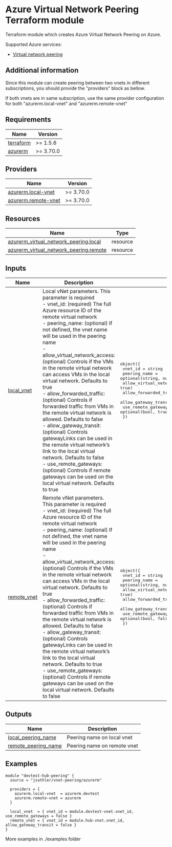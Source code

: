 <!-- BEGIN_TF_DOCS -->
# Azure Virtual Network Peering Terraform module

Terraform module which creates Azure Virtual Network Peering on Azure.

Supported Azure services:

* [Virtual network peering](https://learn.microsoft.com/en-us/azure/virtual-network/virtual-network-peering-overview)

## Additional information

Since this module can create peering between two vnets in different subscriptions, you should provide the "providers" block as bellow.

If both vnets are in same subscription, use the same provider configuration for both "azurerm.local-vnet" and "azurerm.remote-vnet"

## Requirements

| Name | Version |
|------|---------|
| <a name="requirement_terraform"></a> [terraform](#requirement\_terraform) | >= 1.5.6 |
| <a name="requirement_azurerm"></a> [azurerm](#requirement\_azurerm) | >= 3.70.0 |

## Providers

| Name | Version |
|------|---------|
| <a name="provider_azurerm.local-vnet"></a> [azurerm.local-vnet](#provider\_azurerm.local-vnet) | >= 3.70.0 |
| <a name="provider_azurerm.remote-vnet"></a> [azurerm.remote-vnet](#provider\_azurerm.remote-vnet) | >= 3.70.0 |

## Resources

| Name | Type |
|------|------|
| [azurerm_virtual_network_peering.local](https://registry.terraform.io/providers/hashicorp/azurerm/latest/docs/resources/virtual_network_peering) | resource |
| [azurerm_virtual_network_peering.remote](https://registry.terraform.io/providers/hashicorp/azurerm/latest/docs/resources/virtual_network_peering) | resource |

## Inputs

| Name | Description | Type | Default | Required |
|------|-------------|------|---------|:--------:|
| <a name="input_local_vnet"></a> [local\_vnet](#input\_local\_vnet) | Local vNet parameters. This parameter is required<br>   - vnet\_id:                       (required) The full Azure resource ID of the remote virtual network<br>   - peering\_name:                  (optional) If not defined, the vnet name will be used in the peering name<br>   - allow\_virtual\_network\_access:  (optional) Controls if the VMs in the remote virtual network can access VMs in the local virtual network. Defaults to true<br>   - allow\_forwarded\_traffic:       (optional) Controls if forwarded traffic from VMs in the remote virtual network is allowed. Defaults to false<br>   - allow\_gateway\_transit:         (optional) Controls gatewayLinks can be used in the remote virtual network’s link to the local virtual network. Defaults to false<br>   - use\_remote\_gateways:           (optional) Controls if remote gateways can be used on the local virtual network. Defaults to true | <pre>object({<br>    vnet_id                      = string<br>    peering_name                 = optional(string, null)<br>    allow_virtual_network_access = optional(bool, true)<br>    allow_forwarded_traffic      = optional(bool, false)<br>    allow_gateway_transit        = optional(bool, false)<br>    use_remote_gateways          = optional(bool, true)<br>  })</pre> | n/a | yes |
| <a name="input_remote_vnet"></a> [remote\_vnet](#input\_remote\_vnet) | Remote vNet parameters. This parameter is required<br>   - vnet\_id:                       (required) The full Azure resource ID of the remote virtual network<br>   - peering\_name:                  (optional) If not defined, the vnet name will be used in the peering name<br>   - allow\_virtual\_network\_access:  (optional) Controls if the VMs in the remote virtual network can access VMs in the local virtual network. Defaults to true<br>   - allow\_forwarded\_traffic:       (optional) Controls if forwarded traffic from VMs in the remote virtual network is allowed. Defaults to false<br>   - allow\_gateway\_transit:         (optional) Controls gatewayLinks can be used in the remote virtual network’s link to the local virtual network. Defaults to true<br>   - use\_remote\_gateways:           (optional) Controls if remote gateways can be used on the local virtual network. Defaults to false | <pre>object({<br>    vnet_id                      = string<br>    peering_name                 = optional(string, null)<br>    allow_virtual_network_access = optional(bool, true)<br>    allow_forwarded_traffic      = optional(bool, false)<br>    allow_gateway_transit        = optional(bool, true)<br>    use_remote_gateways          = optional(bool, false)<br>  })</pre> | n/a | yes |

## Outputs

| Name | Description |
|------|-------------|
| <a name="output_local_peering_name"></a> [local\_peering\_name](#output\_local\_peering\_name) | Peering name on local vnet |
| <a name="output_remote_peering_name"></a> [remote\_peering\_name](#output\_remote\_peering\_name) | Peering name on remote vnet |

## Examples
```hcl
module "devtest-hub-peering" {
  source = "jsathler/vnet-peering/azurerm"

  providers = {
    azurerm.local-vnet  = azurerm.devtest
    azurerm.remote-vnet = azurerm
  }

  local_vnet  = { vnet_id = module.devtest-vnet.vnet_id, use_remote_gateways = false }
  remote_vnet = { vnet_id = module.hub-vnet.vnet_id, allow_gateway_transit = false }
}
```
More examples in ./examples folder
<!-- END_TF_DOCS -->